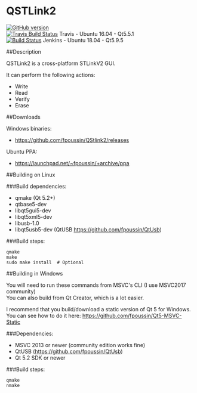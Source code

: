 **QSTLink2**
========
[![GitHub version](https://badge.fury.io/gh/fpoussin%2Fqstlink2.svg)](https://badge.fury.io/gh/fpoussin%2Fqstlink2)  
[![Travis Build Status](https://travis-ci.org/fpoussin/QStlink2.svg?branch=master)](https://travis-ci.org/fpoussin/QStlink2) Travis - Ubuntu 16.04 - Qt5.5.1  
[![Build Status](https://jenkins.netyxia.net/buildStatus/icon?job=QStlink2%2Fmaster)](https://jenkins.netyxia.net/job/QStlink2/job/master/)  Jenkins - Ubuntu 18.04 - Qt5.9.5  


##Description  

QSTLink2 is a cross-platform STLinkV2 GUI.

It can perform the following actions:  

- Write
- Read
- Verify
- Erase

##Downloads  

Windows binaries:  
 - https://github.com/fpoussin/QStlink2/releases  

Ubuntu PPA:  
 - https://launchpad.net/~fpoussin/+archive/ppa  

##Building on Linux  

###Build dependencies:  
- qmake (Qt 5.2+)
- qtbase5-dev
- libqt5gui5-dev
- libqt5xml5-dev
- libusb-1.0
- libqt5usb5-dev (QtUSB https://github.com/fpoussin/QtUsb)

###Build steps:  
```
qmake
make
sudo make install  # Optional
```

##Building in Windows  

You will need to run these commands from MSVC's CLI (I use MSVC2017 community)  
You can also build from Qt Creator, which is a lot easier.

I recommend that you build/download a static version of Qt 5 for Windows.  
You can see how to do it here: https://github.com/fpoussin/Qt5-MSVC-Static

###Dependencies:  
 - MSVC 2013 or newer (community edition works fine)
 - QtUSB (https://github.com/fpoussin/QtUsb)
 - Qt 5.2 SDK or newer

###Build steps:  
```
qmake
nmake
```
